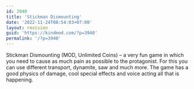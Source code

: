 ```yaml
---
id: 3940
title: 'Stickman Dismounting'
date: '2022-11-24T08:54:03+07:00'
layout: revision
guid: 'https://kindmod.com/?p=3940'
permalink: '/?p=3940'
---
```


Stickman Dismounting (MOD, Unlimited Coins) – a very fun game in which you need to cause as much pain as possible to the protagonist. For this you can use different transport, dynamite, saw and much more. The game has a good physics of damage, cool special effects and voice acting all that is happening.